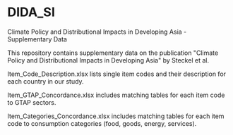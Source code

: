 # DIDA_SI
Climate Policy and Distributional Impacts in Developing Asia - Supplementary Data

This repository contains supplementary data on the publication "Climate Policy and Distributional Impacts in Developing Asia" by Steckel et al.

Item_Code_Description.xlsx lists single item codes and their description for each country in our study.

Item_GTAP_Concordance.xlsx includes matching tables for each item code to GTAP sectors.

Item_Categories_Concordance.xlsx includes matching tables for each item code to consumption categories (food, goods, energy, services).
